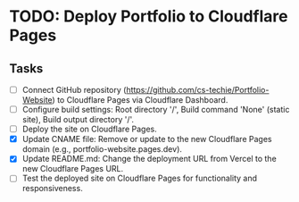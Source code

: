 # TODO: Deploy Portfolio to Cloudflare Pages

## Tasks
- [ ] Connect GitHub repository (https://github.com/cs-techie/Portfolio-Website) to Cloudflare Pages via Cloudflare Dashboard.
- [ ] Configure build settings: Root directory '/', Build command 'None' (static site), Build output directory '/'.
- [ ] Deploy the site on Cloudflare Pages.
- [x] Update CNAME file: Remove or update to the new Cloudflare Pages domain (e.g., portfolio-website.pages.dev).
- [x] Update README.md: Change the deployment URL from Vercel to the new Cloudflare Pages URL.
- [ ] Test the deployed site on Cloudflare Pages for functionality and responsiveness.
